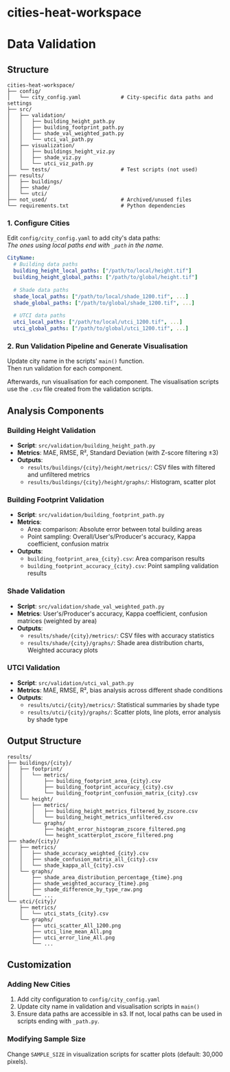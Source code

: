 # cities-heat-workspace
# Data Validation

## Structure

```
cities-heat-workspace/
├── config/                         
│   └── city_config.yaml             # City-specific data paths and settings
├── src/                             
│   ├── validation/                  
│   │   ├── building_height_path.py  
│   │   ├── building_footprint_path.py 
│   │   ├── shade_val_weighted_path.py 
│   │   └── utci_val_path.py         
│   ├── visualization/               
│   │   ├── buildings_height_viz.py         
│   │   ├── shade_viz.py             
│   │   └── utci_viz_path.py         
│   └── tests/                       # Test scripts (not used)
├── results/                         
│   ├── buildings/                   
│   ├── shade/                       
│   └── utci/                        
├── not_used/                        # Archived/unused files
└── requirements.txt                 # Python dependencies
```

### 1. Configure Cities
Edit `config/city_config.yaml` to add city's data paths:  
*The ones using local paths end with `_path` in the name.* 

```yaml
CityName:
  # Building data paths 
  building_height_local_paths: ["/path/to/local/height.tif"]
  building_height_global_paths: ["/path/to/global/height.tif"]
  
  # Shade data paths
  shade_local_paths: ["/path/to/local/shade_1200.tif", ...]
  shade_global_paths: ["/path/to/global/shade_1200.tif", ...]
  
  # UTCI data paths
  utci_local_paths: ["/path/to/local/utci_1200.tif", ...]
  utci_global_paths: ["/path/to/global/utci_1200.tif", ...]
```

### 2. Run Validation Pipeline and Generate Visualisation

Update city name in the scripts' `main()` function.  
Then run validation for each component.  

Afterwards, run visualisation for each component. The visualisation scripts use the `.csv` file created from the validation scripts.


## Analysis Components

### Building Height Validation
- **Script**: `src/validation/building_height_path.py`
- **Metrics**: MAE, RMSE, R², Standard Deviation (with Z-score filtering ±3)
- **Outputs**: 
  - `results/buildings/{city}/height/metrics/`: CSV files with filtered and unfiltered metrics
  - `results/buildings/{city}/height/graphs/`: Histogram, scatter plot

### Building Footprint Validation
- **Script**: `src/validation/building_footprint_path.py`
- **Metrics**: 
  - Area comparison: Absolute error between total building areas
  - Point sampling: Overall/User's/Producer's accuracy, Kappa coefficient, confusion matrix
- **Outputs**: 
  - `building_footprint_area_{city}.csv`: Area comparison results
  - `building_footprint_accuracy_{city}.csv`: Point sampling validation results

### Shade Validation
- **Script**: `src/validation/shade_val_weighted_path.py`
- **Metrics**: User's/Producer's accuracy, Kappa coefficient, confusion matrices (weighted by area)
- **Outputs**: 
  - `results/shade/{city}/metrics/`: CSV files with accuracy statistics
  - `results/shade/{city}/graphs/`: Shade area distribution charts, Weighted accuracy plots

### UTCI Validation
- **Script**: `src/validation/utci_val_path.py`
- **Metrics**: MAE, RMSE, R², bias analysis across different shade conditions
- **Outputs**:
  - `results/utci/{city}/metrics/`: Statistical summaries by shade type
  - `results/utci/{city}/graphs/`: Scatter plots, line plots, error analysis by shade type

## Output Structure

```
results/
├── buildings/{city}/
│   ├── footprint/
│   │   └── metrics/
│   │       ├── building_footprint_area_{city}.csv       
│   │       ├── building_footprint_accuracy_{city}.csv     
│   │       └── building_footprint_confusion_matrix_{city}.csv 
│   └── height/
│       ├── metrics/
│       │   ├── building_height_metrics_filtered_by_zscore.csv
│       │   └── building_height_metrics_unfiltered.csv
│       └── graphs/
│           ├── height_error_histogram_zscore_filtered.png
│           └── height_scatterplot_zscore_filtered.png
├── shade/{city}/
│   ├── metrics/
│   │   ├── shade_accuracy_weighted_{city}.csv
│   │   ├── shade_confusion_matrix_all_{city}.csv
│   │   └── shade_kappa_all_{city}.csv
│   └── graphs/
│       ├── shade_area_distribution_percentage_{time}.png 
│       ├── shade_weighted_accuracy_{time}.png
│       ├── shade_difference_by_type_raw.png
│       └── ...
└── utci/{city}/
    ├── metrics/
    │   └── utci_stats_{city}.csv
    └── graphs/
        ├── utci_scatter_All_1200.png
        ├── utci_line_mean_All.png
        ├── utci_error_line_All.png       
        └── ...
```

## Customization

### Adding New Cities
1. Add city configuration to `config/city_config.yaml`
2. Update city name in validation and visualisation scripts in `main()`
3. Ensure data paths are accessible in s3. If not, local paths can be used in scripts ending with `_path.py`.

### Modifying Sample Size
Change `SAMPLE_SIZE` in visualization scripts for scatter plots (default: 30,000 pixels).

